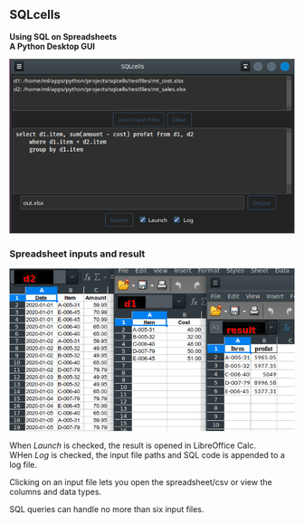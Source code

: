 ## SQLcells
**Using SQL on Spreadsheets  
A Python Desktop GUI**

![program](images/sqlcells.png "SQLcells.py")

### Spreadsheet inputs and result

![program](images/spreadsheets.png "spreadsheets")

When _Launch_ is checked, the result is opened in LibreOffice Calc.  
WHen _Log_ is checked, the input file paths and SQL code is appended to a log file.

Clicking on an input file lets you open the spreadsheet/csv or view the columns and data types.

SQL queries can handle no more than six input files.
